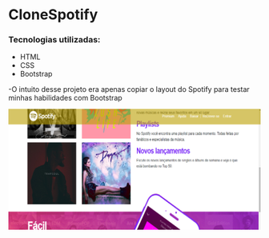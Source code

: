 # CloneSpotify

### Tecnologias utilizadas:
- HTML 
- CSS
- Bootstrap

-O intuito desse projeto era apenas copiar o layout do Spotify para testar minhas habilidades com Bootstrap

<img src="img/imagem_tela_principal.png">

